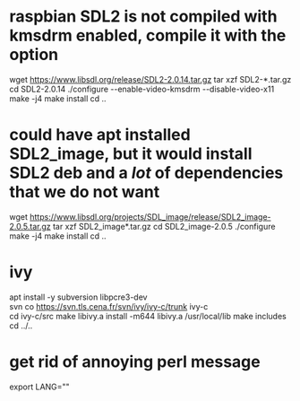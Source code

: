 # raspbian SDL2 is not compiled with kmsdrm enabled, compile it with the option
wget https://www.libsdl.org/release/SDL2-2.0.14.tar.gz
tar xzf SDL2-*.tar.gz
cd SDL2-2.0.14
./configure --enable-video-kmsdrm --disable-video-x11
make -j4
make install
cd ..

# could have apt installed SDL2_image, but it would install SDL2 deb and a *lot* of dependencies that we do not want
wget https://www.libsdl.org/projects/SDL_image/release/SDL2_image-2.0.5.tar.gz
tar xzf SDL2_image*.tar.gz
cd SDL2_image-2.0.5
./configure
make -j4
make install
cd ..

# ivy
apt install -y subversion libpcre3-dev  
svn co https://svn.tls.cena.fr/svn/ivy/ivy-c/trunk ivy-c  
cd ivy-c/src
make libivy.a
install -m644 libivy.a /usr/local/lib
make includes
cd ../..
# get rid of annoying perl message
export LANG=""
